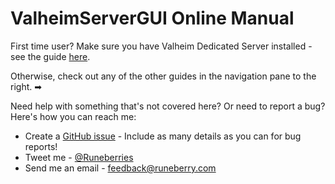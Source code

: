 # ValheimServerGUI Online Manual

First time user? Make sure you have Valheim Dedicated Server installed - see the guide [here](../Installing-Valheim-Dedicated-Server).

Otherwise, check out any of the other guides in the navigation pane to the right. ➡

Need help with something that's not covered here? Or need to report a bug? Here's how you can reach me:

* Create a [GitHub issue](https://github.com/runeberry/ValheimServerGUI/issues/new) - Include as many details as you can for bug reports!
* Tweet me - [@Runeberries](https://twitter.com/Runeberries)
* Send me an email - feedback@runeberry.com